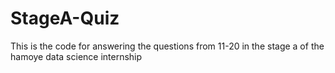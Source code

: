 # StageA-Quiz
This is the code for answering the questions from 11-20 in the stage a of the hamoye data science internship
